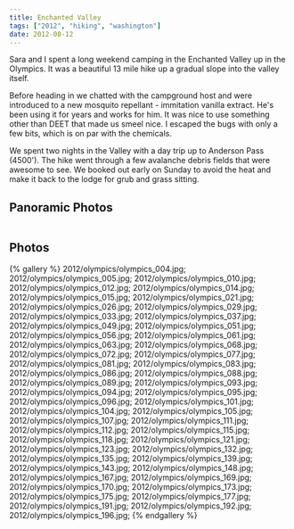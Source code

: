 ```yaml
---
title: Enchanted Valley
tags: ["2012", "hiking", "washington"]
date: 2012-08-12
---
```

Sara and I spent a long weekend camping in the Enchanted Valley up in the Olympics.  It was a beautiful 13 mile hike up a gradual slope into the valley itself.  

Before heading in we chatted with the campground host and were introduced to a new mosquito repellant - immitation vanilla extract.  He's been using it for years and works for him.  It was nice to use something other than DEET that made us smeel nice.  I escaped the bugs with only a few bits, which is on par with the chemicals.

We spent two nights in the Valley with a day trip up to Anderson Pass (4500').  The hike went through a few avalanche debris fields that were awesome to see.  We booked out early on Sunday to avoid the heat and make it back to the lodge for grub and grass sitting. 

<h2>Panoramic Photos</h2>
<a href="http://willprogramforfood.com/photos/enchanted-valley"><img alt="" src="http://willprogramforfood.com/photos/pics/panoramic/2012/olympics/thumb/olympicsPanoramic_1.jpg" class="photo"></a>

<h2>Photos</h2>

{% gallery %} 
2012/olympics/olympics_004.jpg;
2012/olympics/olympics_005.jpg;
2012/olympics/olympics_010.jpg;
2012/olympics/olympics_012.jpg;
2012/olympics/olympics_014.jpg;
2012/olympics/olympics_015.jpg;
2012/olympics/olympics_021.jpg;
2012/olympics/olympics_026.jpg;
2012/olympics/olympics_029.jpg;
2012/olympics/olympics_033.jpg;
2012/olympics/olympics_037.jpg;
2012/olympics/olympics_049.jpg;
2012/olympics/olympics_051.jpg;
2012/olympics/olympics_056.jpg;
2012/olympics/olympics_061.jpg;
2012/olympics/olympics_063.jpg;
2012/olympics/olympics_068.jpg;
2012/olympics/olympics_072.jpg;
2012/olympics/olympics_077.jpg;
2012/olympics/olympics_081.jpg;
2012/olympics/olympics_083.jpg;
2012/olympics/olympics_086.jpg;
2012/olympics/olympics_088.jpg;
2012/olympics/olympics_089.jpg;
2012/olympics/olympics_093.jpg;
2012/olympics/olympics_094.jpg;
2012/olympics/olympics_095.jpg;
2012/olympics/olympics_096.jpg;
2012/olympics/olympics_101.jpg;
2012/olympics/olympics_104.jpg;
2012/olympics/olympics_105.jpg;
2012/olympics/olympics_107.jpg;
2012/olympics/olympics_111.jpg;
2012/olympics/olympics_112.jpg;
2012/olympics/olympics_115.jpg;
2012/olympics/olympics_118.jpg;
2012/olympics/olympics_121.jpg;
2012/olympics/olympics_123.jpg;
2012/olympics/olympics_132.jpg;
2012/olympics/olympics_135.jpg;
2012/olympics/olympics_139.jpg;
2012/olympics/olympics_143.jpg;
2012/olympics/olympics_148.jpg;
2012/olympics/olympics_167.jpg;
2012/olympics/olympics_169.jpg;
2012/olympics/olympics_170.jpg;
2012/olympics/olympics_173.jpg;
2012/olympics/olympics_175.jpg;
2012/olympics/olympics_177.jpg;
2012/olympics/olympics_191.jpg;
2012/olympics/olympics_192.jpg;
2012/olympics/olympics_196.jpg;
{% endgallery %}

